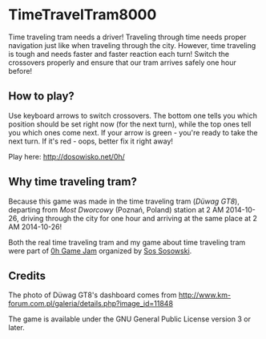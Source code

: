 TimeTravelTram8000
==================
Time traveling tram needs a driver! Traveling through time needs proper navigation just like when traveling through the city. However, time traveling is tough and needs faster and faster reaction each turn! Switch the crossovers properly and ensure that our tram arrives safely one hour before! 

How to play?
------------------------
Use keyboard arrows to switch crossovers. The bottom one tells you which position should be set right now (for the next turn), while the top ones tell you which ones come next. If your arrow is green - you're ready to take the next turn. If it's red - oops, better fix it right away!

Play here: http://dosowisko.net/0h/

Why time traveling tram?
------------------------
Because this game was made in the time traveling tram (*Düwag GT8*), departing from *Most Dworcowy* (Poznań, Poland) station at 2 AM 2014-10-26, driving through the city for one hour and arriving at the same place at 2 AM 2014-10-26!

Both the real time traveling tram and my game about time traveling tram were part of [0h Game Jam](http://0hgame.eu/) organized by [Sos Sosowski](http://sos.gd/).

Credits
------------------------
The photo of Düwag GT8's dashboard comes from http://www.km-forum.com.pl/galeria/details.php?image_id=11848

The game is available under the GNU General Public License version 3 or later.
